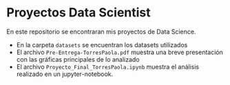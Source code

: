 # Proyectos Data Scientist

En este repositorio se encontraran mis proyectos de Data Science. 
- En la carpeta `datasets` se encuentran los datasets utilizados
- El archivo `Pre-Entrega-TorresPaola.pdf` muestra una breve presentación con las gráficas principales de lo analizado
- El archivo `Proyecto_Final_TorresPaola.ipynb` muestra el análisis realizado en un jupyter-notebook. 
